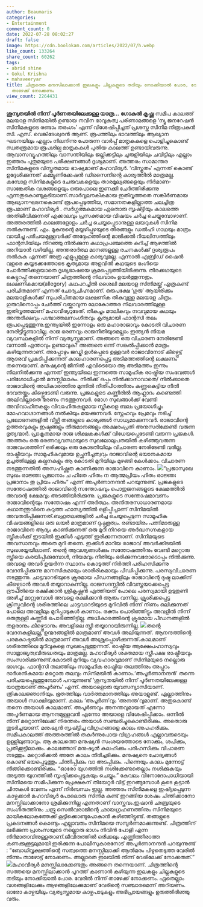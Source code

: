 ```yaml
---
author: Beaumaris
categories:
- Entertainment
comment_count: 0
date: 2022-07-28 08:02:27
draft: false
image: https://cdn.boolokam.com/articles/2022/07/h.webp
like_count: 133264
share_count: 60262
tags:
- abrid shine
- Gokul Krishna
- mahaveeryar
title: ചിത്രത്തെ മനസിലാക്കാൻ ഇലകളും ചില്ലകളുടെ തടിയും നോക്കിയാൽ പോര, വേരിൽ നിന്ന്
  താഴേക്ക് നോക്കണം
view_count: 2264431
---
```


**ശൂന്യതയിൽ നിന്ന് പൂർണതയിലേക്കുള്ള യാത്ര...** **ഗോകുൽ കൃഷ്ണ** സമീപ കാലത്ത് മലയാള സിനിമയിൽ ഉണ്ടായ നവീന ഭാവുകത്വ പരിണാമങ്ങളെ ‘ന്യൂ ജനറേഷൻ സിനിമകളുടെ രണ്ടാം തരംഗം’ എന്ന് വിശേഷിപ്പിച്ചത് പ്രശസ്ത സിനിമ നിരൂപകൻ സി. എസ്. വെങ്കിടേശ്വരൻ ആണ്. രൂപത്തിലും ഭാവത്തിലും ആഖ്യാന ഘടനയിലും എല്ലാം നിലനിന്നു പോരുന്ന വാർപ്പ് മാതൃകകളെ പൊളിച്ചുകൊണ്ട് സ്വതന്ത്രമായ രൂപശില്പ മാതൃകകൾ പുതിയ കാലത്ത് ഉണ്ടായിവരുന്നു. ആവാസവ്യൂഹത്തിലും വാസന്തിയിലും ജല്ലിക്കട്ടിലും ചുരുളിയിലും ചവിട്ടിലും എല്ലാം ഇത്തരം പുതുമയുടെ പരീക്ഷണങ്ങൾ ദൃശ്യമാണ്. അത്തരം സാമാന്തര സിനിമകളുടെ വിസ്തൃതമായ ഭാഷ്യമാണ് മഹാവീര്യർ. ‘വിസ്തൃതം’ എന്നത് കൊണ്ട് ഉദ്ദേശിക്കുന്നത് കമ്മ്യൂണിക്കേഷൻ ഡിസൈനിന്റെ കാര്യത്തിൽ മാത്രമല്ല. കമ്പോള സിനിമകളുടെ ചേരുവകളെയും താരമൂല്യങ്ങളെയും നിർമാണ-സാങ്കേതിക വശങ്ങളെയും ഒരുപോലെ ഇണക്കി ചേർത്തിരിക്കുന്നു എന്നതുകൊണ്ടുകൂടിയാണ്.സാർവ്വലൗകികമായ ഇതിവൃത്തതെ സങ്കീർണമായ ആഖ്യാനഘടനകൊണ്ട് രൂപപ്പെടുത്തിയ, സമാനതകളില്ലാത്ത ചലച്ചിത്ര രൂപമാണ് മഹാവീര്യർ . സർഗ്ഗത്മകമായ ഏതൊരു സൃഷ്ട്ടിയും കാലത്തെ അതിജീവിക്കുന്നത് എക്കാലവും പ്രസക്തമായ വിഷയം ചർച്ച ചെയ്യുമ്പോഴാണ്. അത്തരത്തിൽ കാലങ്ങളോളം ചർച്ച ചെയ്യപ്പെടാനുള്ള ലയറുകൾ സിനിമ നൽകുന്നുണ്ട്. എം. മുകുന്ദന്റെ മയ്യഴിപ്പുഴയുടെ തീരങ്ങളും ഡൽഹി ഗാഥയും മാത്രം വായിച്ചു പരിചയമുള്ളവർക്ക് അദ്ദേഹത്തിന്റെ മാജിക്കൽ റിയലിസത്തിലും ഫാന്റസിയിലും നിറഞ്ഞു നിൽക്കുന്ന കഥാപ്രപഞ്ചത്തെ കുറിച്ച് ആഴത്തിൽ അറിയാൻ വഴിയില്ല. അന്തരാർത്ഥ മാനങ്ങളുള്ള രചനകൾക്ക് ദൃശ്യരൂപം നൽകുക എന്നത് അത്ര എളുപ്പമുള്ള കാര്യവുമല്ല. എന്നാൽ എബ്രിഡ് ഷൈൻ വളരെ കയ്യടക്കത്തോടെ കൃത്യമായ അളവിൽ കഥയുടെ ഭംഗിയെ ചോർത്തിക്കളയാതെ ദൃശ്യഭാഷയെ ക്രമപ്പെടുത്തിയിരിക്കുന്നു. തിരക്കഥയുടെ കെട്ടുറപ്പ് തന്നെയാണ് ചിത്രത്തിന്റെ നിലവാരം ഉയർത്തുന്നതും. ലക്ഷണികമായ(allegory) കഥപറച്ചിൽ ശൈലി മലയാള സിനിമയ്ക്ക് എത്രകണ്ട് പരിചിതമാണ് എന്നത് ചോദ്യചിഹ്നമാണ്. ഒരുപക്ഷേ ‘ഗുരു’ ആയിരിക്കും മലയാളികൾക്ക് സുപരിചിതമായ ലക്ഷണിക തികവുള്ള മലയാള ചിത്രം. ഗുരുവിനൊപ്പം ചേർത്ത് വയ്ക്കാവുന്ന ലോകോത്തര നിലവാരത്തിലുള്ള ഇതിവൃത്തമാണ് മഹാവീര്യറുടേത്. തികച്ചും മൗലികവും നവവുമായ കഥയും അന്തരീക്ഷവും പശ്ചാത്തലസംഗീതവും കൃത്യമായി ഫാന്റസി തലം രൂപപ്പെടുത്തുന്നു.ഇന്ത്യയിൽ ഇന്നോളം ഒരു മഹാരാജാവും കോടതി വിചാരണ നേരിട്ടിട്ടുണ്ടാവില്ല. രാജ ഭരണവും രാജനീതിയുമെല്ലാം ഇന്ത്യൻ നിയമ വ്യവസ്ഥകളിൽ നിന്ന് വ്യത്യസ്തമാണ്. അങ്ങനെ ഒരു വിചാരണ നേരിടേണ്ടി വന്നാൽ എന്താവും ഉണ്ടാവുക? അങ്ങനെ ഒന്ന് സങ്കൽപ്പിക്കാൻ മാത്രം കഴിയുന്നതാണ്. അപ്പോഴും ജഡ്ജി ഉൾപ്പെടെ ഉള്ളവർ രാജാവിനോട് കീഴ്പ്പെട്ട് ആദരവ് പ്രകടിപ്പിക്കുന്നത് കാലഹാരണപ്പെട്ട അടിമത്തത്തിന്റെ ലക്ഷണം തന്നെയാണ്. മനുഷ്യന്റെ ജീനിൽ എവിടെയോ ആ അടിമത്തം ഇന്നും നിലനിൽക്കുന്നു എന്നത് ഇന്ത്യയിലെ ഇന്നത്തെ സാമൂഹിക രാഷ്ട്രിയ സംഭവങ്ങൾ പരിശോധിച്ചാൽ മനസ്സിലാകും. നീതിക്ക് ഒപ്പം നിൽക്കാനാവാതെ/ നിൽക്കാതെ രാജാവിന്റെ അധികാരത്തിനു മുന്നിൽ നീതിപീഠത്തിനും കണ്ണുകെട്ടിയ നീതി ദേവതയ്ക്കും കീഴ്പ്പെടേണ്ടി വരുന്നു. പ്രജകളുടെ കണ്ണീരിൽ ആഹ്ലാദം കണ്ടെത്തി അലിവില്ലാതെ ഭരണം നടത്തുന്നവർ. ഭോഗ സുഖങ്ങൾക്ക് വേണ്ടി അവിവാഹിതകളും വിവാഹിതകളുമായ സ്ത്രീകളെ ബലം പ്രയോഗിച്ചും മോഹവാഗ്ദാനങ്ങൾ നൽകിയും മയക്കുന്നവർ. സ്നേഹവും പ്രേമവും നടിച്ച് പ്രലോഭനങ്ങളിൽ വീഴ്ത്തി തങ്ങളുടെ കാര്യങ്ങൾ സാധ്യമാക്കുന്നവർ. രാജാവിന്റെ ഉത്തരവുകളും ഇഷ്ടങ്ങളും തീരുമാനങ്ങളും അക്ഷരംപ്രതി അനുസരിക്കേണ്ടി വരുന്ന ഭൃത്യന്മാർ. പ്രാകൃതമായ രാജ ശിക്ഷകകൾക്ക് വിധേയപ്പെടേണ്ടി വരുന്ന പ്രജകൾ. അത്തരം ഒരു ഭരണവ്യവസ്ഥയുടെ സുഖലോലുപതയിൽ കഴിഞ്ഞുവരുന്ന രാജവംശത്തിന് ഒരിക്കലും ഒരു കോടതിയിലും വിചാരണ നേരിടേണ്ടി വരില്ല. രാഷ്ട്രീയവും സാമൂഹികവുമായ ഉച്ഛനീച്ചത്വവും രാജാവിന്റെ ഭയാനകമായ ഉച്ചത്തിലുള്ള കല്പനകളും ആ കോടതി മുറിയിലും മുഴങ്ങി കേൾക്കാം. വിചാരണ നടത്തുന്നതിൽ അസഹിഷ്ണുത കാണിക്കുന്ന രാജാവിനെ കാണാം. ![](https://cdn.boolokam.com/articles/2022/07/h.webp)“പ്രജാസുഖേ സുഖം രാജ്ഞഃ പ്രജാനാം ച ഹിതേ ഹിതം ന ആത്മപ്രിയം ഹിതം രാജ്ഞഃ പ്രജാനാം തു പ്രിയം ഹിതം” എന്ന് അപൂർണാനന്ദൻ പറയുന്നുണ്ട്. പ്രജകളുടെ സന്തോഷത്തിൽ രാജാവിന്റെ സന്തോഷവും പൊതുജനങ്ങളുടെ ക്ഷേമത്തിൽ അവന്റെ ക്ഷേമവും അടങ്ങിയിരിക്കുന്നു. പ്രജകളുടെ സന്തോഷമാവണം രാജാവിന്റെയും സന്തോഷം എന്ന് അർത്ഥം. അനിതരസാധാരണമായ കഥാതന്തുവിനെ കറുത്ത ഹാസ്യത്തിൽ ഒളിപ്പിച്ചാണ് സിനിമയിൽ അവതരിപ്പിക്കുന്നത്.ബഹുതലങ്ങളിൽ ചർച്ച ചെയ്യപ്പെടുന്ന സാമൂഹിക വിഷയങ്ങളിലെ ഒരു ലയർ മാത്രമാണ് ദുഷ്പ്രഭുത്വം. രണ്ടായിരം പത്നിമാരുള്ള രാജാവിനെ ആദ്യം കാണിക്കുന്നത് ഒരു മുറി നിറയെ അർദ്ധനഗ്നകളായ സ്ത്രീകൾക്ക് ഇടയിൽ ഇക്കിൾ എടുത്ത് ഇരിക്കുന്നതാണ്. സിനിമയുടെ അവസാനവും അതെ മുറി തന്നെ. ഇക്കിൾ മാറിയ രാജാവ് അവർക്കിടയിൽ സുഖശയ്യയിലാണ്. തന്റെ ആവശ്യങ്ങൾക്കും സന്തോഷത്തിനും വേണ്ടി മറ്റൊരു സ്ത്രീയെ കരയിപ്പിക്കുമ്പോൾ, നിയമവും നീതിയും ഭരിക്കുന്നവരോടൊപ്പം നിൽക്കുന്നു. അവളെ അവർ ഉയർന്ന സ്ഥാനം കൊടുത്ത് നിർത്തി പരിഹസിക്കുന്നു വേദനിപ്പിക്കുന്നു മാനസികമായും ശാരീരികമായും പീഡിപ്പിക്കുന്നു. പരസ്യവിചാരണ നടത്തുന്നു. ചാട്ടവാറടിയുടെ ക്രൂരമായ പീഡനങ്ങളിലും രാജാവിന്റെ ദുഷ്ട ലാക്കിന് കീഴ്പ്പെടാൻ അവൾ തയ്യാറാകുന്നില്ല. രാജസദസ്സിൽ വിവസ്ത്രയാക്കപ്പെട്ട ദ്രൗപതിയെ രക്ഷിക്കാൻ ശ്രീകൃഷ്ണൻ എത്തിയത് പോലെ പരസ്യമായി ഉടുതുണി അഴിച്ച് മാറ്റുമ്പോൾ അവളെ രക്ഷിക്കാൻ ആരും വന്നില്ല. ക്രൂശിക്കപ്പെട്ട ക്രിസ്തുവിന്റെ ശരീരത്തിലെ ചാട്ടവാറടിയുടെ മുറിവിൽ നിന്ന് നിണം ഒലിക്കുന്നത് പോലെ അവളിലും മുറിപ്പാടുകൾ കാണാം. രക്തം പൊടിഞ്ഞിട്ടും അവളിൽ നിന്ന് ഒരുതുള്ളി കണ്ണീർ പൊടിഞ്ഞിട്ടില്ല. അധികാരത്തിന്റെ ക്രൂരമായ പീഡനങ്ങളിൽ തളരാനും കീഴ്പ്പെടാനും അവളിലെ സ്ത്രീ തയ്യാറായിരുന്നില്ല. ![](https://cdn.boolokam.com/articles/2022/07/90663914.webp)തന്റെ വേദനകളിലല്ല, ഉന്മദങ്ങളിൽ മാത്രമാണ് അവൾ അലിയുന്നത്. ആനന്ദത്തിന്റെ പരമകാഷ്ഠയിൽ മാത്രമാണ് അവൾ അശ്രുപ്പൊഴിക്കുന്നത്.കാലമാണ് ശരീരത്തിലെ മുറിവുകളെ സുഖപ്പെടുത്തുന്നത്. രാഷ്ട്രീയ ആക്ഷേപഹാസ്യവും സാമ്രാജ്യത്വവിരുദ്ധതയും മാത്രമല്ല. മഹാവീര്യർ ശക്തമായ സ്ത്രീപക്ഷ രാഷ്ട്രീയവും സംസാരിക്കുന്നുണ്ട്.കോടതി മുറിയും വ്യവഹാരവുമാണ് സിനിമയുടെ നല്ലൊരു ഭാഗവും. ഫാന്റസി തലത്തിലും സാമൂഹിക രാഷ്ട്രിയ തലത്തിനും അപ്പുറം ദാർശനികമായ മറ്റൊരു തലവും സിനിമയിൽ കാണാം.‘അപൂർണാനന്ദൻ’ തന്നെ പരിചയപ്പെടുത്തുമ്പോൾ പറയുന്നുണ്ട് ‘ശൂന്യതയിൽ നിന്ന് പൂർണതയിലേക്കുള്ള യാത്രയാണ് അപൂർണം’ എന്ന്. അയാളൊരു യുവസന്യാസിയാണ്. ത്രികാലജ്ഞാനിയും. ഭൂതത്തിലും വാർത്തമാനത്തിലും അയാളുണ്ട്. എല്ലാത്തിനും അയാൾ സാക്ഷിയുമാണ്. കാലം ‘അപൂർണ’വും ‘അനന്ത’വുമാണ്. അതുകൊണ്ട് തന്നെ അയാൾ കാലമാണ്. അപൂർണവും അനന്തവുമായത് എന്നോ അപൂർണമായ ആനന്ദമുള്ളവൻ എന്നോ അയാളെ വിശേഷിപ്പിക്കാം. ഒന്നിൽ നിന്ന് മറ്റൊന്നിലേക്ക് നിരന്തരം അയാൾ സഞ്ചരിച്ചുകൊണ്ടിരിക്കും. അതൊരു തുടർച്ചയാണ്. മനുഷ്യൻ സൃഷ്ട്ടിച്ച വിഗ്രഹങ്ങളെ കാലം അപഹരിക്കും. സമീപകാലത്ത് അത്തരത്തിൽ തകർന്നുപോയ വിഗ്രഹങ്ങൾ എല്ലാവരുടെയും ഉള്ളിലുണ്ടാവും. ആ കാലത്തെ മനുഷ്യൻ സംശയത്തോടെ നോക്കും, ശപിക്കും, പ്രതിക്കൂട്ടിലാക്കും. കാലത്തോട് മനുഷ്യൻ കലഹിക്കും പരിഹസിക്കും വിചാരണ നടത്തും. മറ്റൊരിക്കൽ അതേ കാലം തിരിച്ചടിക്കും. മനുഷ്യനെ ചോദ്യങ്ങൾ കൊണ്ട് ഭയപ്പെടുത്തും ചിന്തിപ്പിക്കും വാ അടപ്പിക്കും. പിന്നെയും കാലം മുന്നോട്ട് നീങ്ങിക്കൊണ്ടിരിക്കും. “ഓരോ യുഗത്തിൽ നശിക്കേണ്ടതെല്ലാം നശിക്കുകയും അടുത്ത യുഗത്തിൽ സൃഷ്ടിക്കപ്പെടുകയും ചെയ്യും.” കേവലം വിനോദോപാധിയായി സിനിമയെ സമീപിക്കുന്ന പ്രേക്ഷകന് തിയേറ്റർ വിട്ട് ഇറങ്ങുമ്പോൾ കൂടെ കൂട്ടാൻ ചിന്തകൾ വേണം എന്ന് നിർബന്ധം ഇല്ല. അത്തരം സിനിമകളെ ഇഷ്ട്ടപ്പെടുന്ന കാഴ്ചക്കാർ മഹാവീര്യർ പോലൊരു സിനിമ കണ്ട് ഇറങ്ങിയ ശേഷം ചിന്തിക്കാനോ മനസ്സിലാക്കാനോ ശ്രമിക്കുന്നില്ല എന്നതാണ് വാസ്തവം.ഇഷാൻ ഛബ്രയുടെ സംഗീതത്തിനും ചന്ദ്രു സെൽവരാജിന്റെ ഛായഗ്രഹണത്തിനും സിനിമയുടെ മായികലോകത്തേക്ക് കൂട്ടിക്കൊണ്ടുപോകാൻ കഴിഞ്ഞിട്ടുണ്ട്. തങ്ങളുടെ പ്രകടനങ്ങൾ കൊണ്ടും എല്ലാവരും സിനിമയെ സമ്പൂർണമാക്കുന്നുണ്ട്. ചിത്രത്തിന് ലഭിക്കുന്ന പ്രശംസയുടെ നല്ലൊരു ഭാഗം നിവിൻ പോളി എന്ന നിർമാതാവിനുള്ളതാണ്.ജീവിതത്തിൽ ഒരിക്കലും എണ്ണിത്തീരാത്ത കണക്കുക്കൂട്ടലുമായി ഇരിക്കുന്ന പോലീസുകാരനോട് അപൂർണാനന്ദൻ പറയുന്നുണ്ട് : “ബോധിവൃക്ഷത്തിന്റെ സത്വത്തെ മനസ്സിലാക്കി ആൽമരം പിഴുതെടുത്ത വേരിൽ നിന്നും താഴോട്ട് നോക്കണം. അല്ലാതെ ഇലയിൽ നിന്ന് വേരിലേക്ക് നോക്കരുത്.” ![](https://cdn.boolokam.com/articles/2022/07/rgrgrgrgg.jpg)മഹാവീര്യർ മനസ്സിലാക്കേണ്ടതും അങ്ങനെ തന്നെയാണ്. ചിത്രത്തിന്റെ സത്തയെ മനസ്സിലാക്കാൻ പുറത്ത് കാണാൻ കഴിയുന്ന ഇലകളും ചില്ലകളുടെ തടിയും നോക്കിയാൽ പോര. വേരിൽ നിന്ന് താഴേക്ക് നോക്കണം. ഏതെല്ലാം വശങ്ങളിലേക്കും ആഴങ്ങളിലേക്കുമാണ് വേരിന്റെ സഞ്ചാരമെന്ന് അറിയണം. ഓരോ കാഴ്ചയിലും വ്യത്യസ്തമായ കാഴ്ചപാടുകളും അഭിപ്രായങ്ങളും ഉരുത്തിരിഞ്ഞു വരും. &nbsp;